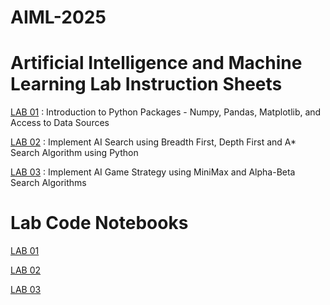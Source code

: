 # AIML-2025


# Artificial Intelligence and Machine Learning Lab Instruction Sheets

<a href="">LAB 01</a> : Introduction to Python Packages - Numpy, Pandas, Matplotlib, and Access to Data Sources

<a href="">LAB 02</a> : Implement AI Search using Breadth First, Depth First and A* Search Algorithm using Python

<a href="">LAB 03</a> : Implement AI Game Strategy using MiniMax and Alpha-Beta Search Algorithms

# Lab Code Notebooks

<a href="https://github.com/ramcharanw11/AIML-2025/blob/main/AIML_A1.pdf">LAB 01</a>

<a href="">LAB 02</a>

<a href="">LAB 03</a>
